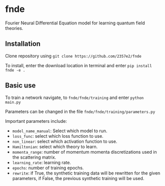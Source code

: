 # fnde
Fourier Neural Differential Equation model for learning quantum field theories.


## Installation
Clone repository using
```git clone https://github.com/2357e2/fnde```

To install, enter the download location in terminal and enter
```pip install fnde -e .```


## Basic use
To train a network navigate, to ```fnde/fnde/training``` and enter
```python main.py```

Parameters can be changed in the file ```fnde/fnde/training/parameters.py```

Important parameters include:
  - ```model_name_manual```: Select which model to run.
  - ```loss_func```: select which loss function to use.
  - ```non_linear```: select which activation function to use.
  - ```Hamiltonian```: select which theory to learn.
  - ```momenta_range```: number of momentum momenta discretizations used in the scattering matrix.
  - ```learning_rate```: learning rate.
  - ```epochs```: number of training epochs.
  - ```rewrite```: if True, the synthetic training data will be rewritten for the given parameters, if False, the previous synthetic training will be used.
